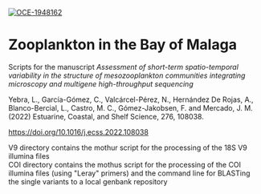 [![OCE-1948162](https://img.shields.io/badge/NSF-1948162-blue.svg)](https://www.nsf.gov/awardsearch/showAward?AWD_ID=1948162)
# Zooplankton in the Bay of Malaga
Scripts for the manuscript <I>Assessment of short-term spatio-temporal variability in the structure of mesozooplankton communities integrating microscopy and multigene high-throughput sequencing</I>

Yebra, L., García-Gómez, C., Valcárcel-Pérez, N., Hernández De Rojas, A., Blanco-Bercial, L., Castro, M. C., Gómez-Jakobsen, F. and Mercado, J. M. (2022) Estuarine, Coastal, and Shelf Science, 276, 108038.

https://doi.org/10.1016/j.ecss.2022.108038

V9 directory contains the mothur script for the processing of the 18S V9 illumina files\
COI directory contains the mothus script for the processing of the COI illumina files (using "Leray" primers) and the command line for BLASTing the single variants to a local genbank repository
